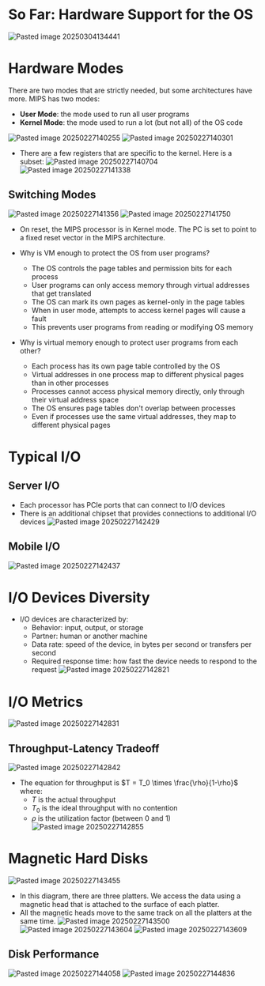 
# So Far: Hardware Support for the OS
![Pasted image 20250304134441](attachments/Pasted%20image%2020250304134441.png)

# Hardware Modes
There are two modes that are strictly needed, but some architectures have more. MIPS has two modes:
* **User Mode**: the mode used to run all user programs
* **Kernel Mode**: the mode used to run a lot (but not all) of the OS code

![Pasted image 20250227140255](attachments/Pasted%20image%2020250227140255.png)
![Pasted image 20250227140301](attachments/Pasted%20image%2020250227140301.png)
* There are a few registers that are specific to the kernel. Here is a subset:
![Pasted image 20250227140704](attachments/Pasted%20image%2020250227140704.png)
![Pasted image 20250227141338](attachments/Pasted%20image%2020250227141338.png)

## Switching Modes
![Pasted image 20250227141356](attachments/Pasted%20image%2020250227141356.png)
![Pasted image 20250227141750](attachments/Pasted%20image%2020250227141750.png)
* On reset, the MIPS processor is in Kernel mode. The PC is set to point to a fixed reset vector in the MIPS architecture.

* Why is VM enough to protect the OS from user programs?
	* The OS controls the page tables and permission bits for each process
	* User programs can only access memory through virtual addresses that get translated
	* The OS can mark its own pages as kernel-only in the page tables
	* When in user mode, attempts to access kernel pages will cause a fault
	* This prevents user programs from reading or modifying OS memory

* Why is virtual memory enough to protect user programs from each other?
	* Each process has its own page table controlled by the OS
	* Virtual addresses in one process map to different physical pages than in other processes
	* Processes cannot access physical memory directly, only through their virtual address space
	* The OS ensures page tables don't overlap between processes
	* Even if processes use the same virtual addresses, they map to different physical pages

# Typical I/O
## Server I/O
* Each processor has PCIe ports that can connect to I/O devices
* There is an additional chipset that provides connections to additional I/O devices
![Pasted image 20250227142429](attachments/Pasted%20image%2020250227142429.png)
## Mobile I/O
![Pasted image 20250227142437](attachments/Pasted%20image%2020250227142437.png)

# I/O Devices Diversity
* I/O devices are characterized by:
	* Behavior: input, output, or storage
	* Partner: human or another machine
	* Data rate: speed of the device, in bytes per second or transfers per second
	* Required response time: how fast the device needs to respond to the request
![Pasted image 20250227142821](attachments/Pasted%20image%2020250227142821.png)

# I/O Metrics
![Pasted image 20250227142831](attachments/Pasted%20image%2020250227142831.png)

## Throughput-Latency Tradeoff
![Pasted image 20250227142842](attachments/Pasted%20image%2020250227142842.png)

* The equation for throughput is $T = T_0 \times \frac{\rho}{1-\rho}$ where:
	* $T$ is the actual throughput
	* $T_0$ is the ideal throughput with no contention
	* $\rho$ is the utilization factor (between 0 and 1)
![Pasted image 20250227142855](attachments/Pasted%20image%2020250227142855.png)

# Magnetic Hard Disks
![Pasted image 20250227143455](attachments/Pasted%20image%2020250227143455.png)
* In this diagram, there are three platters. We access the data using a magnetic head that is attached to the surface of each platter.
* All the magnetic heads move to the same track on all the platters at the same time.
![Pasted image 20250227143500](attachments/Pasted%20image%2020250227143500.png)
![Pasted image 20250227143604](attachments/Pasted%20image%2020250227143604.png)
![Pasted image 20250227143609](attachments/Pasted%20image%2020250227143609.png)

## Disk Performance
![Pasted image 20250227144058](attachments/Pasted%20image%2020250227144058.png)
![Pasted image 20250227144836](attachments/Pasted%20image%2020250227144836.png)
